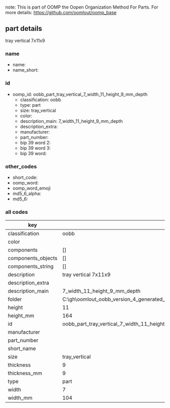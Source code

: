 #   

note: This is part of OOMP the Oopen Organization Method For Parts. For more details: https://github.com/oomlout/oomp_base

##  part details



tray vertical 7x11x9

### name
* name: 
* name_short: 
### id
* oomp_id: oobb_part_tray_vertical_7_width_11_height_9_mm_depth
  * classification: oobb
  * type: part
  * size: tray_vertical
  * color: 
  * description_main: 7_width_11_height_9_mm_depth
  * description_extra: 
  * manufacturer: 
  * part_number: 
  * bip 39 word 2: 
  * bip 39 word 3: 
  * bip 39 word: 

### other_codes
* short_code: 
* oomp_word: 
* oomp_word_emoji 
* md5_6_alpha: 
* md5_6: 









### all codes 
| key | value |  
| --- | --- |  
| classification | oobb |  
| color |  |  
| components | [] |  
| components_objects | [] |  
| components_string | [] |  
| description | tray vertical 7x11x9 |  
| description_extra |  |  
| description_main | 7_width_11_height_9_mm_depth |  
| folder | C:\gh\oomlout_oobb_version_4_generated_parts\things\oobb_part_tray_vertical_7_width_11_height_9_mm_depth |  
| height | 11 |  
| height_mm | 164 |  
| id | oobb_part_tray_vertical_7_width_11_height_9_mm_depth |  
| manufacturer |  |  
| part_number |  |  
| short_name |  |  
| size | tray_vertical |  
| thickness | 9 |  
| thickness_mm | 9 |  
| type | part |  
| width | 7 |  
| width_mm | 104 |  
